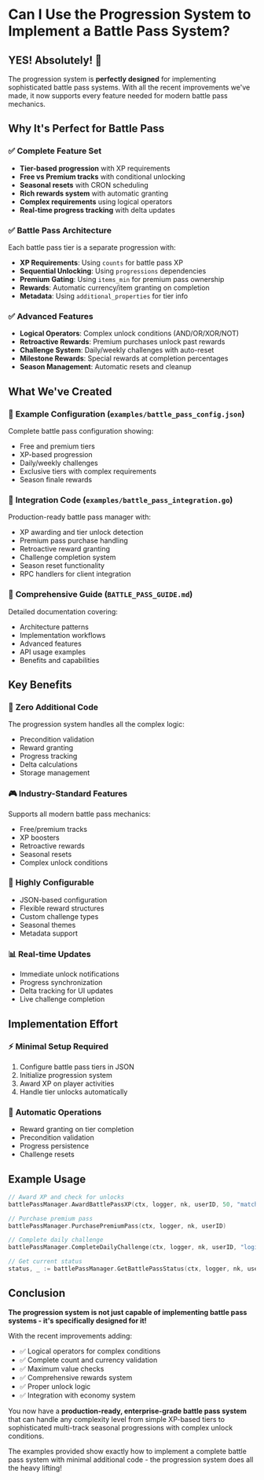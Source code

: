 # Can I Use the Progression System to Implement a Battle Pass System?

## **YES! Absolutely!** 🎯

The progression system is **perfectly designed** for implementing sophisticated battle pass systems. With all the recent improvements we've made, it now supports every feature needed for modern battle pass mechanics.

## Why It's Perfect for Battle Pass

### ✅ **Complete Feature Set**
- **Tier-based progression** with XP requirements
- **Free vs Premium tracks** with conditional unlocking
- **Seasonal resets** with CRON scheduling
- **Rich rewards system** with automatic granting
- **Complex requirements** using logical operators
- **Real-time progress tracking** with delta updates

### ✅ **Battle Pass Architecture**
Each battle pass tier is a separate progression with:
- **XP Requirements**: Using `counts` for battle pass XP
- **Sequential Unlocking**: Using `progressions` dependencies
- **Premium Gating**: Using `items_min` for premium pass ownership
- **Rewards**: Automatic currency/item granting on completion
- **Metadata**: Using `additional_properties` for tier info

### ✅ **Advanced Features**
- **Logical Operators**: Complex unlock conditions (AND/OR/XOR/NOT)
- **Retroactive Rewards**: Premium purchases unlock past rewards
- **Challenge System**: Daily/weekly challenges with auto-reset
- **Milestone Rewards**: Special rewards at completion percentages
- **Season Management**: Automatic resets and cleanup

## What We've Created

### 📁 **Example Configuration** (`examples/battle_pass_config.json`)
Complete battle pass configuration showing:
- Free and premium tiers
- XP-based progression
- Daily/weekly challenges
- Exclusive tiers with complex requirements
- Season finale rewards

### 📁 **Integration Code** (`examples/battle_pass_integration.go`)
Production-ready battle pass manager with:
- XP awarding and tier unlock detection
- Premium pass purchase handling
- Retroactive reward granting
- Challenge completion system
- Season reset functionality
- RPC handlers for client integration

### 📁 **Comprehensive Guide** (`BATTLE_PASS_GUIDE.md`)
Detailed documentation covering:
- Architecture patterns
- Implementation workflows
- Advanced features
- API usage examples
- Benefits and capabilities

## Key Benefits

### 🚀 **Zero Additional Code**
The progression system handles all the complex logic:
- Precondition validation
- Reward granting
- Progress tracking
- Delta calculations
- Storage management

### 🎮 **Industry-Standard Features**
Supports all modern battle pass mechanics:
- Free/premium tracks
- XP boosters
- Retroactive rewards
- Seasonal resets
- Complex unlock conditions

### 🔧 **Highly Configurable**
- JSON-based configuration
- Flexible reward structures
- Custom challenge types
- Seasonal themes
- Metadata support

### 📊 **Real-time Updates**
- Immediate unlock notifications
- Progress synchronization
- Delta tracking for UI updates
- Live challenge completion

## Implementation Effort

### ⚡ **Minimal Setup Required**
1. Configure battle pass tiers in JSON
2. Initialize progression system
3. Award XP on player activities
4. Handle tier unlocks automatically

### 🔄 **Automatic Operations**
- Reward granting on tier completion
- Precondition validation
- Progress persistence
- Challenge resets

## Example Usage

```go
// Award XP and check for unlocks
battlePassManager.AwardBattlePassXP(ctx, logger, nk, userID, 50, "match_completed")

// Purchase premium pass
battlePassManager.PurchasePremiumPass(ctx, logger, nk, userID)

// Complete daily challenge
battlePassManager.CompleteDailyChallenge(ctx, logger, nk, userID, "login")

// Get current status
status, _ := battlePassManager.GetBattlePassStatus(ctx, logger, nk, userID)
```

## Conclusion

**The progression system is not just capable of implementing battle pass systems - it's specifically designed for it!** 

With the recent improvements adding:
- ✅ Logical operators for complex conditions
- ✅ Complete count and currency validation  
- ✅ Maximum value checks
- ✅ Comprehensive rewards system
- ✅ Proper unlock logic
- ✅ Integration with economy system

You now have a **production-ready, enterprise-grade battle pass system** that can handle any complexity level from simple XP-based tiers to sophisticated multi-track seasonal progressions with complex unlock conditions.

The examples provided show exactly how to implement a complete battle pass system with minimal additional code - the progression system does all the heavy lifting! 